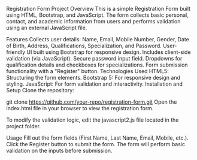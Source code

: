 Registration Form
Project Overview
This is a simple Registration Form built using HTML, Bootstrap, and JavaScript. The form collects basic personal, contact, and academic information from users and performs validation using an external JavaScript file.

Features
Collects user details: Name, Email, Mobile Number, Gender, Date of Birth, Address, Qualifications, Specialization, and Password.
User-friendly UI built using Bootstrap for responsive design.
Includes client-side validation (via JavaScript).
Secure password input field.
Dropdowns for qualification details and checkboxes for specializations.
Form submission functionality with a "Register" button.
Technologies Used
HTML5: Structuring the form elements.
Bootstrap 5: For responsive design and styling.
JavaScript: For form validation and interactivity.
Installation and Setup
Clone the repository:

git clone https://github.com/your-repo/registration-form.git
Open the index.html file in your browser to view the registration form.

To modify the validation logic, edit the javascript2.js file located in the project folder.

Usage
Fill out the form fields (First Name, Last Name, Email, Mobile, etc.).
Click the Register button to submit the form.
The form will perform basic validation on the inputs before submission.
